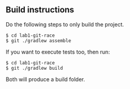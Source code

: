 ## Build instructions
Do the following steps to only build the project.
```
$ cd lab1-git-race
$ git ./gradlew assemble
```

If you want to execute tests too, then run:
```
$ cd lab1-git-race
$ git ./gradlew build
```

Both will produce a build folder.